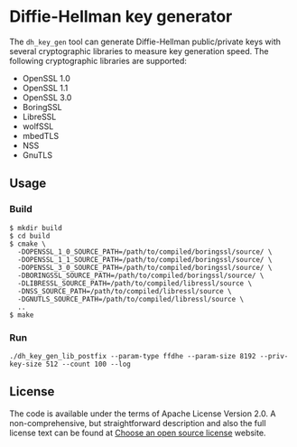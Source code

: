 # Diffie-Hellman key generator

The `dh_key_gen` tool can generate Diffie-Hellman public/private keys with several
cryptographic libraries to measure key generation speed. The following
cryptographic libraries are supported:

* OpenSSL 1.0
* OpenSSL 1.1
* OpenSSL 3.0
* BoringSSL
* LibreSSL
* wolfSSL
* mbedTLS
* NSS
* GnuTLS

## Usage

### Build

```
$ mkdir build
$ cd build
$ cmake \
  -DOPENSSL_1_0_SOURCE_PATH=/path/to/compiled/boringssl/source/ \
  -DOPENSSL_1_1_SOURCE_PATH=/path/to/compiled/boringssl/source/ \
  -DOPENSSL_3_0_SOURCE_PATH=/path/to/compiled/boringssl/source/ \
  -DBORINGSSL_SOURCE_PATH=/path/to/compiled/boringssl/source/ \
  -DLIBRESSL_SOURCE_PATH=/path/to/compiled/libressl/source \
  -DNSS_SOURCE_PATH=/path/to/compiled/libressl/source \
  -DGNUTLS_SOURCE_PATH=/path/to/compiled/libressl/source \
  ..
$ make
```

### Run

```
./dh_key_gen_lib_postfix --param-type ffdhe --param-size 8192 --priv-key-size 512 --count 100 --log
```

## License

The code is available under the terms of Apache License Version 2.0.
A non-comprehensive, but straightforward description and also the full license text can be found at
[Choose an open source license](https://choosealicense.com/licenses/apache-2.0/) website.
